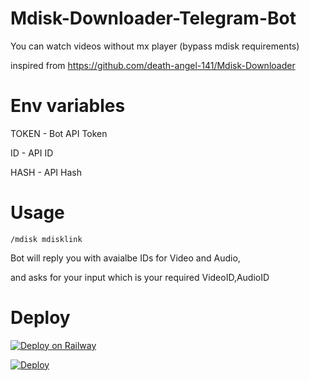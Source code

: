 # Mdisk-Downloader-Telegram-Bot

You can watch videos without mx player (bypass mdisk requirements)

inspired from https://github.com/death-angel-141/Mdisk-Downloader

# Env variables

TOKEN - Bot API Token

ID - API ID

HASH - API Hash

# Usage

```
/mdisk mdisklink
```

Bot will reply you with avaialbe IDs for Video and Audio, 

and asks for your input which is your required VideoID,AudioID

# Deploy

[![Deploy on Railway](https://railway.app/button.svg)](https://railway.app/new/template/D6ueVa?referralCode=_4oAwx)

<a href="https://heroku.com/deploy?template=https://github.com/bipinkrish/mdisk-downloader-telegram-bot& env[SLACK_SUBDOMAIN]=testdomain">
  <img src="https://www.herokucdn.com/deploy/button.svg" alt="Deploy">
